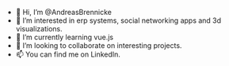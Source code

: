 - 👋 Hi, I’m @AndreasBrennicke
- 👀 I’m interested in erp systems, social networking apps and 3d visualizations.
- 🌱 I’m currently learning vue.js
- 💞️ I’m looking to collaborate on interesting projects.
- 📫 You can find me on LinkedIn.

<!---
AndreasBrennicke/AndreasBrennicke is a ✨ special ✨ repository because its `README.md` (this file) appears on your GitHub profile.
You can click the Preview link to take a look at your changes.
--->
